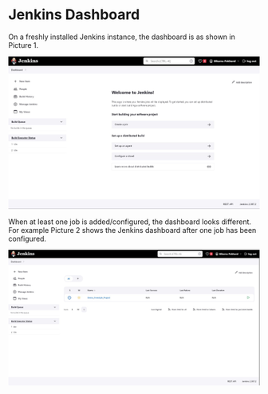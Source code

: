 # Jenkins Dashboard
On a freshly installed Jenkins instance, the dashboard is as shown in Picture 1.

![Picture 1. Jenkins Dashboard (on a freshly installed Jenkins instance)](../screenshots/getting_started_jenkins_dashboard_fresh_look.jpg "Jenkins Dashboard")

When at least one job is added/configured, the dashboard looks different. For example Picture 2 shows the Jenkins dashboard after one job has been configured.

![Picture 2. Jenkins Dashboard](../screenshots/jenkins_dashboard_with_one_job.jpg "Jenkins Dashboard with one job")